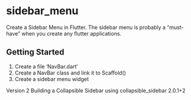 # sidebar_menu

Create a Sidebar Menu in Flutter.
The sidebar menu is probably a “must-have” when you create any flutter applications.

## Getting Started
1. Create a file ‘NavBar.dart’
2. Create a NavBar class and link it to Scaffold()
3. Create a sidebar menu widget

Version 2
Building a Collapsible Sidebar using collapsible_sidebar 2.0.1+2
